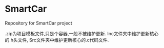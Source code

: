 # SmartCar
Repository for SmartCar project

.zip为项目模板文件,只是个容器,一般不被维护更新.
Inc文件夹中维护更新核心的.h头文件,
Src文件夹中维护更新核心的.c代码文件.
